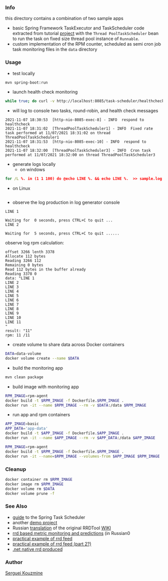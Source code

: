 ### Info

this directory contains a combination of two sample apps
  * basic Spring Framework TaskExecutor and TaskScheduler code extracted from 
  tutorial [project](https://github.com/eugenp/tutorials/tree/master/spring-scheduling) 
with the `Thread PoolTaskScheduler` bean to run the task on fixed size thread pool instance of `Runnable`.
  * custom implementation of the RPM counter, scheduled as semi cron job task monitoring files in the `data` directory

### Usage
* test locally
```sh
mvn spring-boot:run
```

* launch health check monitoring
```sh
while true; do curl -v http://localhost:8085/task-scheduler/healthcheck  ; sleep  60; done
```
* will log to console two tasks, round-robin, and health check messages
```text
2021-11-07 18:30:53  [http-nio-8085-exec-8] - INFO  respond to healthcheck
2021-11-07 18:31:02  [ThreadPoolTaskScheduler1] - INFO  Fixed rate task performed at 11/07/2021 18:31:02 on thread ThreadPoolTaskScheduler1
2021-11-07 18:31:53  [http-nio-8085-exec-10] - INFO  respond to healthcheck
2021-11-07 18:32:00  [ThreadPoolTaskScheduler3] - INFO  Cron task performed at 11/07/2021 18:32:00 on thread ThreadPoolTaskScheduler3
```

* generate logs locally
  +  on windows

```cmd
for /L %. in (1 1 100) do @echo LINE %. && echo LINE %.  >> sample.log && c:\windows\system32\timeout.exe /T 10 /nobreak
```
  + on Linux
```sh
```

* observe the log production in log generator console
```text
LINE 1

Waiting for  0 seconds, press CTRL+C to quit ...
LINE 2

Waiting for  5 seconds, press CTRL+C to quit ......
```
observe log rpm calculation:
```text
offset 3266 lenth 3378
Allocate 112 bytes
Reading 3266 112
Remaining 0 bytes
Read 112 bytes in the buffer already
Reading 3378 0
data: "LINE 1
LINE 2
LINE 3
LINE 4
LINE 5
LINE 6
LINE 7
LINE 8
LINE 9
LINE 10
LINE 11
"
result: "11"
rpm: 11 /11
```
* create volume to share data across Docker containers

```sh
DATA=data-volume
docker volume create --name $DATA
```
* build the monitoring app
```sh
mvn clean package
```
* build image with monitoring app
```sh
RPM_IMAGE=rpm-agent
docker build -t $RPM_IMAGE -f Dockerfile.$RPM_IMAGE .
docker run -it --name $RPM_IMAGE --rm -v $DATA:/data $RPM_IMAGE
```
* run app and rpm containers
```sh
APP_IMAGE=basic
APP_DATA='app-data'
docker build -t $APP_IMAGE -f Dockerfile.$APP_IMAGE .
docker run -it --name $APP_IMAGE --rm -v $APP_DATA:/data $APP_IMAGE
```
```sh
RPM_IMAGE=rpm-agent
docker build -t $RPM_IMAGE -f Dockerfile.$RPM_IMAGE .
docker run -it --name=$RPM_IMAGE --volumes-from $APP_IMAGE $RPM_IMAGE
```
### Cleanup

```sh
docker container rm $RPM_IMAGE
docker image rm $RPM_IMAGE
docker volume rm $DATA
docker volume prune -f
```
### See Also

  * [guide](https://www.baeldung.com/spring-task-scheduler) to the Spring Task Scheduler
  * another [demo project](https://github.com/JavaInUse/springboot-taskscheduler) 
  * Russian [translation](https://ru.wikibooks.org/wiki/RRDtool) of the original RRDTool [WIKI](https://oss.oetiker.ch/rrdtool/doc/index.en.html)
  * [rrd based metric monitoring and predictions](https://habr.com/ru/post/134599/) (in Russian0
  * [practical example of rrd feed](https://www.codeproject.com/Articles/867463/Monitoring-Lync-with-MRTG)
  * [practical example of rrd feed (part 2?)](https://www.codeproject.com/Articles/1016359/Monitoring-Lync-with-MRTG-2)
  * [.net native rrd produced](https://www.codeproject.com/Articles/28763/C-Hooks-For-RRDtool)

### Author
[Serguei Kouzmine](kouzmine_serguei@yahoo.com)

